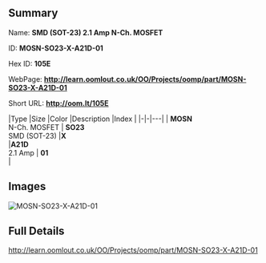 

## Summary
 
Name: __SMD (SOT-23) 2.1 Amp N-Ch. MOSFET__

ID: __MOSN-SO23-X-A21D-01__

Hex ID: __105E__

WebPage: __http://learn.oomlout.co.uk/OO/Projects/oomp/part/MOSN-SO23-X-A21D-01__

Short URL: __http://oom.lt/105E__


|Type   |Size   |Color   |Description   |Index   |
|-|-|---|
| __MOSN__ <br>N-Ch. MOSFET  | __SO23__<br>SMD (SOT-23)   |__X__<br>    |__A21D__<br>2.1 Amp    | __01__<br>  |


## Images
![MOSN-SO23-X-A21D-01](http://oomlout.com/oomp-gen/parts/MOSN-SO23-X-A21D-01/MOSN-SO23-X-A21D-01_420.jpg)

## Full Details

 http://learn.oomlout.co.uk/OO/Projects/oomp/part/MOSN-SO23-X-A21D-01

